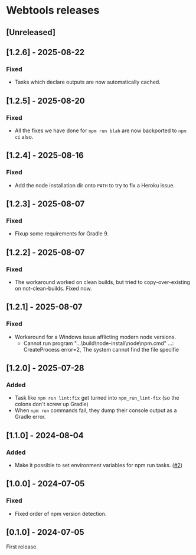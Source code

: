 # Webtools releases

## [Unreleased]

## [1.2.6] - 2025-08-22
### Fixed
- Tasks which declare outputs are now automatically cached.

## [1.2.5] - 2025-08-20
### Fixed
- All the fixes we have done for `npm run blah` are now backported to `npm ci` also.

## [1.2.4] - 2025-08-16
### Fixed
- Add the node installation dir onto `PATH` to try to fix a Heroku issue.

## [1.2.3] - 2025-08-07
### Fixed
- Fixup some requirements for Gradle 9.

## [1.2.2] - 2025-08-07
### Fixed
- The workaround worked on clean builds, but tried to copy-over-existing on not-clean-builds. Fixed now.

## [1.2.1] - 2025-08-07
### Fixed
- Workaround for a Windows issue afflicting modern node versions.
  - Cannot run program "...\build\node-install\node\npm.cmd" ...: CreateProcess error=2, The system cannot find the file specifie

## [1.2.0] - 2025-07-28
### Added
- Task like `npm run lint:fix` get turned into `npm_run_lint-fix` (so the colons don't screw up Gradle)
- When `npm run` commands fail, they dump their console output as a Gradle error.

## [1.1.0] - 2024-08-04
### Added
- Make it possible to set environment variables for npm run tasks. ([#2](https://github.com/diffplug/webtools/pull/2))

## [1.0.0] - 2024-07-05
### Fixed
- Fixed order of npm version detection.

## [0.1.0] - 2024-07-05

First release.
